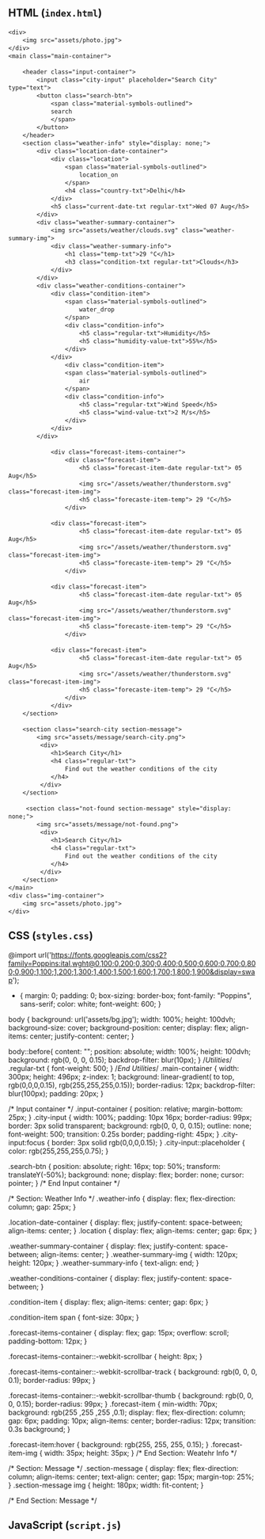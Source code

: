 ## HTML (`index.html`)

<!DOCTYPE html>
<html lang ="en">
<head>
    <meta charset="UTF-8">
    <meta name="viewport" content="width=device-width, initial-scale=1.0">
    <title>Weather App</title>
    <link rel="stylesheet" href="style.css">
    <script src="script.js" defer></script>
    <link rel="stylesheet" href="https://fonts.googleapis.com/css2?family=Material+Symbols+Outlined:opsz,wght,FILL,GRAD@24,400,0,0" />
</head>
<body>

    <div>
        <img src="assets/photo.jpg">
    </div>
    <main class="main-container">

        <header class="input-container">
            <input class="city-input" placeholder="Search City" type="text">
            <button class="search-btn">
                <span class="material-symbols-outlined">
                search
                </span>
            </button>
        </header>
        <section class="weather-info" style="display: none;">
            <div class="location-date-container">
                <div class="location">
                    <span class="material-symbols-outlined">
                        location_on
                    </span>
                    <h4 class="country-txt">Delhi</h4>
                </div>
                <h5 class="current-date-txt regular-txt">Wed 07 Aug</h5>
            </div>
            <div class="weather-summary-container">
                <img src="assets/weather/clouds.svg" class="weather-summary-img">
                <div class="weather-summary-info">
                    <h1 class="temp-txt">29 °C</h1>
                    <h3 class="condition-txt regular-txt">Clouds</h3>
                </div>
            </div>
            <div class="weather-conditions-container">
                <div class="condition-item">
                    <span class="material-symbols-outlined">
                        water_drop
                    </span>
                    <div class="condition-info">
                        <h5 class="regular-txt">Humidity</h5>
                        <h5 class="humidity-value-txt">55%</h5>
                    </div>
                </div>
                    <div class="condition-item">
                    <span class="material-symbols-outlined">
                        air
                    </span>
                    <div class="condition-info">
                        <h5 class="regular-txt">Wind Speed</h5>
                        <h5 class="wind-value-txt">2 M/s</h5>
                    </div>
                </div>
            </div> 
                
                <div class="forecast-items-container">
                    <div class="forecast-item">
                        <h5 class="forecast-item-date regular-txt"> 05 Aug</h5>
                        <img src="/assets/weather/thunderstorm.svg" class="forecast-item-img">
                        <h5 class="forecaste-item-temp"> 29 °C</h5>
                    </div>

                <div class="forecast-item">
                        <h5 class="forecast-item-date regular-txt"> 05 Aug</h5>
                        <img src="/assets/weather/thunderstorm.svg" class="forecast-item-img">
                        <h5 class="forecaste-item-temp"> 29 °C</h5>
                    </div>

                <div class="forecast-item">
                        <h5 class="forecast-item-date regular-txt"> 05 Aug</h5>
                        <img src="/assets/weather/thunderstorm.svg" class="forecast-item-img">
                        <h5 class="forecaste-item-temp"> 29 °C</h5>
                    </div>
                
                <div class="forecast-item">
                        <h5 class="forecast-item-date regular-txt"> 05 Aug</h5>
                        <img src="/assets/weather/thunderstorm.svg" class="forecast-item-img">
                        <h5 class="forecaste-item-temp"> 29 °C</h5>
                    </div>
                </div>
        </section>

        <section class="search-city section-message">
            <img src="assets/message/search-city.png">
             <div>
                <h1>Search City</h1>
                <h4 class="regular-txt">
                    Find out the weather conditions of the city
                </h4>
             </div>
        </section>

         <section class="not-found section-message" style="display: none;">
            <img src="assets/message/not-found.png">
             <div>
                <h1>Search City</h1>
                <h4 class="regular-txt">
                    Find out the weather conditions of the city
                </h4>
             </div>
        </section>
    </main>
    <div class="img-container"> 
        <img src="assets/photo.jpg">
    </div>

</body>
</html>


## CSS (`styles.css`)

@import url('https://fonts.googleapis.com/css2?family=Poppins:ital,wght@0,100;0,200;0,300;0,400;0,500;0,600;0,700;0,800;0,900;1,100;1,200;1,300;1,400;1,500;1,600;1,700;1,800;1,900&display=swap');

* {
    margin: 0;
    padding: 0;
    box-sizing: border-box;
    font-family: "Poppins", sans-serif;
    color: white;
    font-weight: 600;
}

body {
    background: url('assets/bg.jpg');
    width: 100%;
    height: 100dvh;
    background-size: cover;
    background-position: center;
    display: flex;
    align-items: center;
    justify-content: center;
}

body::before{
    content: "";
    position: absolute;
    width: 100%;
    height: 100dvh;
    background: rgb(0, 0, 0, 0.15);
    backdrop-filter: blur(10px);
}
/*Utilities*/
.regular-txt {
    font-weight: 500;
}
/*End Utilities*/
.main-container {
    width: 300px;
    height: 496px;
    z-index: 1;
    background: linear-gradient(
        to top, rgb(0,0,0,0.15),
        rgb(255,255,255,0.15));
    border-radius: 12px;
    backdrop-filter: blur(100px);
    padding: 20px;
}

/* Input container */
.input-container {
    position: relative;
    margin-bottom: 25px;
}
.city-input {
    width: 100%;
    padding: 10px 16px;
    border-radius: 99px;
    border: 3px solid transparent;
    background: rgb(0, 0, 0, 0.15);
    outline: none;
    font-weight: 500;
    transition: 0.25s border;
    padding-right: 45px;
}
.city-input:focus {
    border: 3px solid rgb(0,0,0,0.15);
}
.city-input::placeholder {
    color: rgb(255,255,255,0.75);
}

.search-btn {
    position: absolute;
    right: 16px;
    top: 50%;
    transform: translateY(-50%);
    background: none;
    display: flex;
    border: none;
    cursor: pointer;
}
/* End Input container */

/* Section: Weather Info */
.weather-info {
    display: flex;
    flex-direction: column;
    gap: 25px;
}

.location-date-container {
    display: flex;
    justify-content: space-between;
    align-items: center;
}
.location {
    display: flex;
    align-items: center;
    gap: 6px;
}

.weather-summary-container {
    display: flex;
    justify-content: space-between;
    align-items: center;
}
.weather-summary-img {
    width: 120px;
    height: 120px;
}
.weather-summary-info {
    text-align: end;
}

.weather-conditions-container {
    display: flex;
    justify-content: space-between;
}

.condition-item {
    display: flex;
    align-items: center;
    gap: 6px;
}

.condition-item span {
    font-size: 30px;
}

.forecast-items-container {
    display: flex;
    gap: 15px;
    overflow: scroll;
    padding-bottom: 12px;
}

.forecast-items-container::-webkit-scrollbar {
    height: 8px;
}

.forecast-items-container::-webkit-scrollbar-track {
    background: rgb(0, 0, 0, 0.1);
    border-radius: 99px;
}

.forecast-items-container::-webkit-scrollbar-thumb {
    background: rgb(0, 0, 0, 0.15);
    border-radius: 99px;
}
.forecast-item {
    min-width: 70px;
    background: rgb(255 ,255 ,255 ,0.1);
    display: flex;
    flex-direction: column;
    gap: 6px;
    padding: 10px;
    align-items: center;
    border-radius: 12px;
    transition: 0.3s background;
}

.forecast-item:hover {
    background: rgb(255, 255, 255, 0.15);
}
.forecast-item-img {
    width: 35px;
    height: 35px;
}
/* End Section: Weatehr Info */

/* Section: Message */
.section-message {
    display: flex;
    flex-direction: column;
    align-items: center;
    text-align: center;
    gap: 15px;
    margin-top: 25%;
}
.section-message img {
    height: 180px;
    width: fit-content;
}

/* End Section: Message */

## JavaScript (`script.js`)


